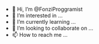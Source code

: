 - 👋 Hi, I’m @FonziProggramist
- 👀 I’m interested in ...
- 🌱 I’m currently learning ...
- 💞️ I’m looking to collaborate on ...
- 📫 How to reach me ...

<!---
FonziProggramist/FonziProggramist is a ✨ special ✨ repository because its `README.md` (this file) appears on your GitHub profile.
You can click the Preview link to take a look at your changes.
--->
